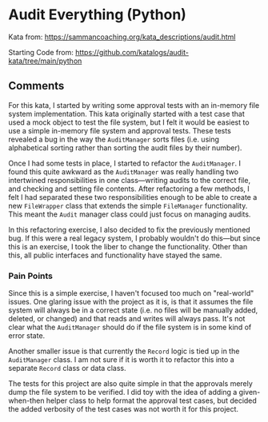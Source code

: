 # Audit Everything (Python)

Kata from: <https://sammancoaching.org/kata_descriptions/audit.html>

Starting Code from: <https://github.com/katalogs/audit-kata/tree/main/python>

## Comments

For this kata, I started by writing some approval tests with an in-memory file
system implementation. This kata originally started with a test case that used a
mock object to test the file system, but I felt it would be easiest to use a
simple in-memory file system and approval tests. These tests revealed a bug in
the way the `AuditManager` sorts files (i.e. using alphabetical sorting rather
than sorting the audit files by their number).

Once I had some tests in place, I started to refactor the `AuditManager`. I
found this quite awkward as the `AuditManager` was really handling two
intertwined responsibilities in one class—writing audits to the correct file,
and checking and setting file contents. After refactoring a few methods, I felt
I had separated these two responsibilities enough to be able to create a
new `FileWrapper` class that extends the simple `FileManager` functionality.
This meant the `Audit` manager class could just focus on managing audits.

In this refactoring exercise, I also decided to fix the previously mentioned
bug. If this were a real legacy system, I probably wouldn't do this—but since
this is an exercise, I took the liber to change the functionality. Other than
this, all public interfaces and functionality have stayed the same.

### Pain Points

Since this is a simple exercise, I haven't focused too much on "real-world"
issues. One glaring issue with the project as it is, is that it assumes the file
system will always be in a correct state (i.e. no files will be manually
added, deleted, or changed) and that reads and writes will always pass.
It's not clear what the `AuditManager` should do if the file system is in some
kind of error state.

Another smaller issue is that currently the `Record` logic is tied up in
the `AuditManager` class. I am not sure if it is worth it to refactor this into
a separate `Record` class or data class.

The tests for this project are also quite simple in that the approvals merely
dump the file system to be verified. I did toy with the idea of adding a
given-when-then helper class to help format the approval test cases, but decided
the added verbosity of the test cases was not worth it for this project.
